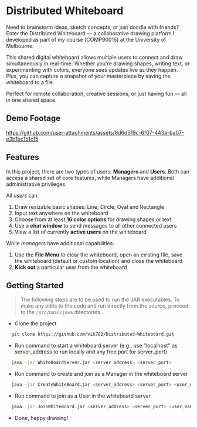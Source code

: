 # Distributed Whiteboard

Need to brainstorm ideas, sketch concepts, or just doodle with friends? Enter the Distributed Whiteboard — a collaborative drawing platform I developed as part of my course (COMP90015) at the University of Melbourne.

This shared digital whiteboard allows multiple users to connect and draw simultaneously in real-time. Whether you're drawing shapes, writing text, or experimenting with colors, everyone sees updates live as they happen. Plus, you can capture a snapshot of your masterpiece by saving the whiteboard to a file.

Perfect for remote collaboration, creative sessions, or just having fun — all in one shared space.

## Demo Footage
https://github.com/user-attachments/assets/8d6d519c-6f07-443a-ba07-e3b1bc1b1cf5

## Features

In this project, there are two types of users: **Managers** and **Users**. Both can access a shared set of core features, while Managers have additional administrative privileges. 

All _users_ can:

1. Draw resizable basic shapes: Line, Circle, Oval and Rectangle
2. Input text anywhere on the whiteboard
3. Choose from at least **16 color options** for drawing shapes or text
4. Use a **chat window** to send messages to all other connected users
5. View a list of currently **active users** on the whiteboard

While _managers_ have additional capabilities:

1. Use the **File Menu** to clear the whiteboard, open an existing file, save the whiteboard (default or custom location) and close the whiteboard
2. **Kick out** a particular user from the whiteboard

## Getting Started

> The following steps are to be used to run the JAR executables. To make any edits to the code and run directly from the source, proceed to the `/src/main/java` directories.

- Clone the project
```bash
  git clone https://github.com/vik782/Distributed-Whiteboard.git
```

- Run command to start a whiteboard server (e.g., use "localhost" as server_address to run locally and any free port for server_port)
```bash
  java -jar WhiteBoardServer.jar <server_address> <server_port>
```

- Run command to create and join as a Manager in the whiteboard server
```bash
  java -jar CreateWhiteBoard.jar <server_address> <server_port> <user_name>
```

- Run command to join as a User in the whiteboard server
```bash
  java -jar JoinWhiteBoard.jar <server_address> <server_port> <user_name>
```

- Done, happy drawing!

